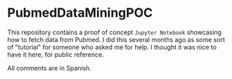 # PubmedDataMiningPOC
This repository contains a proof of concept `Jupyter Notebook` showcasing how to fetch data from Pubmed.
I did this several months ago as some sort of "tutorial" for someone who asked me for help.
I thought it was nice to have it here, for public reference.

All comments are in Spanish.

